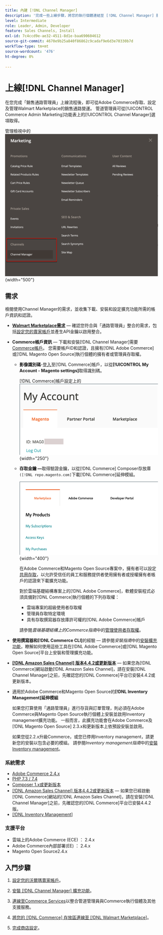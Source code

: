 ```yaml
---
title: 內建 [!DNL Channel Manager]
description: '完成一些上線步驟，將您的執行個體連結至 [!DNL Channel Manager] 服務。'
level: Intermediate
role: Leader, Admin, Developer
feature: Sales Channels, Install
exl-id: 7c4ccd9e-ae32-4511-8d1e-baa690604612
source-git-commit: 4670e9b25a840f86862c9cadaf9e6d3e70330b7d
workflow-type: tm+mt
source-wordcount: '476'
ht-degree: 0%

---
```



# 上線[!DNL Channel Manager]

在您完成「銷售通路管理員」上線流程後，即可從Adobe Commerce存取、設定及管理Walmart Marketplace的銷售通路營運。 管道管理員可從[!UICONTROL Commerce Admin Marketing]功能表上的[!UICONTROL Channel Manager]選項取得。

管理檢視中的![[!DNL Channel Manager]選項](assets/channel-manager-admin-view.png){width="500"}

## 需求

檢閱使用Channel Manager的需求，並收集下載、安裝和設定擴充功能所需的帳戶資訊和認證。

- **[Walmart Marketplace需求](walmart-requirements.md)** — 確認您符合與「通路管理員」整合的需求，包括[設定您的賣家帳戶](https://sellerhelp.walmart.com/seller/s/guide?article=000008219)並產生API金鑰以啟用整合。

- **Commerce帳戶資訊** — 下載和安裝[!DNL Channel Manager]需要[Commerce帳戶](https://experienceleague.adobe.com/docs/commerce-admin/start/commerce-account/commerce-account-create.html)。 您需要帳戶ID和認證，且擁有[!DNL Adobe Commerce]或[!DNL Magento Open Source]執行個體的擁有者或管理員存取權。

   - **影像識別碼**-[登入](https://account.magento.com/customer/account/login/)至[!DNL Commerce]帳戶，以從&#x200B;**[!UICONTROL My Account - Magento settings]**&#x200B;取得識別碼。

     [!DNL Commerce]帳戶設定上的![[!DNL MAGEID]](assets/mageid-my-commerce-account.png){width="250"}

   - **存取金鑰 —**&#x200B;取得驗證金鑰，以從[!DNL Commerce] Composer存放庫`([!DNL repo.magento.com]`下載[!DNL Commerce]延伸模組。

     ![[!UICONTROL Commerce Marketplace access keys]](assets/commerce-marketplace-access-keys.png){width="400"}

     在Adobe Commerce和Magento Open Source專案中，擁有者可以設定[共用存取](https://experienceleague.adobe.com/docs/commerce-admin/start/commerce-account/commerce-account-share.html)，以允許受信任的員工和服務提供者使用擁有者或授權擁有者帳戶的認證來下載擴充功能。

     對於雲端基礎結構專案上的[!DNL Adobe Commerce]，軟體安裝程式必須具備對[!DNL Commerce]執行個體的下列存取權：

      - 雲端專案的超級使用者存取權
      - 管理員存取特定環境
      - 具有存取撰寫器存放庫許可權的[!DNL Adobe Commerce]帳戶

     請參閱&#x200B;*雲端基礎結構上的Commerce指南*&#x200B;中的[管理使用者存取權](https://experienceleague.adobe.com/docs/commerce-cloud-service/user-guide/project/user-access.html)。

- **使用撰寫器和[!DNL Commerce CLI]**&#x200B;的經驗 — 請參閱&#x200B;*安裝指南*&#x200B;中的[安裝擴充功能](https://experienceleague.adobe.com/docs/commerce-operations/installation-guide/tutorials/extensions.html)，瞭解如何使用這些工具在[!DNL Adobe Commerce]或[!DNL Magento Open Source]平台上安裝和管理擴充功能。

- **[[!DNL Amazon Sales Channel] 版本4.4.2或更新版本](https://experienceleague.adobe.com/docs/commerce-channels/amazon/release-notes.html)** — 如果您為[!DNL Commerce]網站啟動[!DNL Amazon Sales Channel]，請在安裝[!DNL Channel Manager]之前，先確認您的[!DNL Commerce]平台已安裝4.4.2或更新版本。

- 適用於Adobe Commerce和Magento Open Source的&#x200B;**[!DNL Inventory Management]延伸模組**

  如果您打算使用「通路管理員」進行存貨與訂單管理，則必須在Adobe Commerce與Magento Open Source執行個體上安裝並啟用Inventory management擴充功能。 一般而言，此擴充功能會在Adobe Commerce及[!DNL Magento Open Source] 2.3.x和更新版本上依預設安裝並啟用。

  如果您從2.2.x升級Commerce，或您已停用Inventory management，請更新您的安裝以包含必要的模組。 請參閱&#x200B;*Inventory management指南*&#x200B;中的[安裝Inventory management](https://experienceleague.adobe.com/docs/commerce-admin/inventory/get-started/install-update.html)。

### 系統需求

- [Adobe Commerce 2.4.x](https://experienceleague.adobe.com/docs/commerce-operations/release/versions.html)
- [PHP 7.3 / 7.4](https://experienceleague.adobe.com/docs/commerce-operations/installation-guide/prerequisites/php-settings.html)
- [Composer 1.x或更新版本](https://experienceleague.adobe.com/docs/commerce-cloud-service/user-guide/develop/overview.html)
- [[!DNL Amazon Sales Channel] 版本4.4.2或更新版本](https://experienceleague.adobe.com/docs/commerce-channels/amazon/release-notes.html) — 如果您已經啟動[!DNL Commerce]網站的[!DNL Amazon Sales Channel]，請在安裝[!DNL Channel Manager]之前，先確認您的[!DNL Commerce]平台已安裝4.4.2版。
- [[!DNL Inventory Management]](https://experienceleague.adobe.com/docs/commerce-admin/inventory/get-started/install-update.html)

### 支援平台

- 雲端上的Adobe Commerce (ECE) ： 2.4.x
- Adobe Commerce內部部署(EE) ： 2.4.x
- Magento Open Source2.4.x

## 入門步驟

1. [設定您的沃爾瑪賣家帳戶](https://seller.walmart.com/signup?q=&amp;origin=solution_provider&amp;src=0014M00001zivMp)。

1. [安裝 [!DNL Channel Manager] 擴充功能](install.md)。

1. [連線至Commerce Services](connect.md)以整合管道管理員與Commerce執行個體及其他支援服務。

1. [將您的 [!DNL Commerce] 存放區連線至 [!DNL Walmart Marketplace]](connect-marketplace.md)。

1. [完成商店設定](complete-sales-channel-store-setup.md)。
